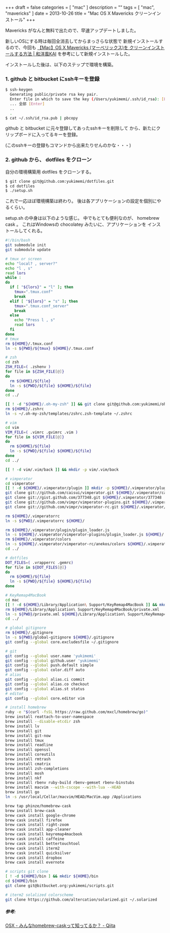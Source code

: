 +++
draft = false
categories = [ "mac" ]
description = ""
tags = [ "mac", "mavericks" ]
date = 2013-10-26
title = "Mac OS X Mavericks クリーンインストール"
+++

Mavericks がなんと無料で出たので、早速アップデートしました。

新しいOSにする時は毎回全消去してからまっさらな状態で
新規インストールするので、今回も [【Mac】OS X Mavericks (マーベリックス)を クリーンインストールする方法 | 和洋風KAI](http://wayohoo.com/mac/tips/how-to-clean-install-os-x-mavericks.html)
を参考にして新規インストールした。

インストールした後は、以下のステップで環境を構築。

### 1. github と bitbucket にsshキーを登録

```sh
$ ssh-keygen
  Generating public/private rsa key pair.
  Enter file in which to save the key (/Users/yukimemi/.ssh/id_rsa): [Enter]
  ... 全部 [Enter]
  ..
  .
$ cat ~/.ssh/id_rsa.pub | pbcopy
```

github と bitbucket に元々登録してあったsshキーを削除して
から、新たにクリップボードに入ってるキーを登録。

(このsshキーの登録もコマンドから出来たりせんのかな・・・)

### 2. github から、 dotfiles をクローン

自分の環境構築用 dotfiles をクローンする。

```sh
$ git clone git@github.com:yukimemi/dotfiles.git
$ cd dotfiles
$ ./setup.sh
```

これで一応ほぼ環境構築は終わり。
後は各アプリケーションの設定を個別にやるくらい。

setup.sh の中身は以下のような感じ。 中でもとても便利なのが、
homebrew cask 。 これはWindowsの chocolatey
みたいに、アプリケーションを インストールしてくれる。

```sh
#!/bin/bash
git submodule init
git submodule update

# tmux or screen
echo "local? , server?"
echo "l , s"
read lors
while :
do
  if [ "${lors}" = "l" ]; then
    tmux=".tmux.conf"
    break
  elif [ "${lors}" = "s" ]; then
    tmux=".tmux.conf_server"
    break
  else
    echo "Press l , s"
    read lors
  fi
done
# tmux
rm ${HOME}/.tmux.conf
ln -s ${PWD}/${tmux} ${HOME}/.tmux.conf

# zsh
cd zsh
ZSH_FILE=( .zshenv )
for file in ${ZSH_FILE[@]}
do
  rm ${HOME}/${file}
  ln -s ${PWD}/${file} ${HOME}/${file}
done
cd ../

[[ ! -d "${HOME}/.oh-my-zsh" ]] && git clone git@github.com:yukimemi/oh-my-zsh.git ~/.oh-my-zsh
rm ${HOME}/.zshrc
ln -s ~/.oh-my-zsh/templates/zshrc.zsh-template ~/.zshrc

# vim
cd vim
VIM_FILE=( .vimrc .gvimrc .vim )
for file in ${VIM_FILE[@]}
do
  rm ${HOME}/${file}
  ln -s ${PWD}/${file} ${HOME}/${file}
done
cd ../

[[ ! -d vim/.vim/back ]] && mkdir -p vim/.vim/back

# vimperator
cd vimperator
[[ ! -d ${HOME}/.vimperator/plugin ]] mkdir -p ${HOME}/.vimperator/plugin
git clone git://github.com/caisui/vimperator.git ${HOME}/.vimperator/caisui
git clone git://gist.github.com/377348.git ${HOME}/.vimperator/377348
git clone git://github.com/vimpr/vimperator-plugins.git ${HOME}/.vimperator/vimperator-plugins
git clone git://github.com/vimpr/vimperator-rc.git ${HOME}/.vimperator/vimperator-rc

rm ${HOME}/.vimperatorrc
ln -s ${PWD}/.vimperatorrc ${HOME}/

rm ${HOME}/.vimperator/plugin/plugin_loader.js
ln -s ${HOME}/.vimperator/vimperator-plugins/plugin_loader.js ${HOME}/.vimperator/plugin/
rm ${HOME}/.vimperator/colors
ln -s ${HOME}/.vimperator/vimperator-rc/anekos/colors ${HOME}/.vimperator/
cd ../

# dotfiles
DOT_FILES=( .vrapperrc .gemrc)
for file in ${DOT_FILES[@]}
do
  rm ${HOME}/${file}
  ln -s ${PWD}/${file} ${HOME}/${file}
done

# KeyRemap4MacBook
cd mac
[[ ! -d ${HOME}/Library/Application\ Support/KeyRemap4MacBook ]] && mkdir -p ${HOME}/Library/Application\ Support/KeyRemap4MacBook
rm ${HOME}/Library/Application\ Support/KeyRemap4MacBook/private.xml
ln -s ${PWD}/private.xml ${HOME}/Library/Application\ Support/KeyRemap4MacBook/private.xml
cd ../

# global gitignore
rm ${HOME}/.gitignore
ln -s ${PWD}/global-gitignore ${HOME}/.gitignore
git config --global core.excludesfile ~/.gitignore

# git
git config --global user.name 'yukimemi'
git config --global github.user 'yukimemi'
git config --global push.default simple
git config --global color.diff auto
# alias
git config --global alias.ci commit
git config --global alias.co checkout
git config --global alias.st status
# editor
git config --global core.editor vim

# install homebrew
ruby -e "$(curl -fsSL https://raw.github.com/mxcl/homebrew/go)"
brew install reattach-to-user-namespace
brew install --disable-etcdir zsh
brew install lv
brew install git
brew install git-now
brew install tmux
brew install readline
brew install openssl
brew install coreutils
brew install rmtrash
brew install cmatrix
brew install zsh-completions
brew install mosh
brew install nkf
brew install rbenv ruby-build rbenv-gemset rbenv-binstubs
brew install macvim --with-cscope --with-lua --HEAD
brew install go
ln -s /usr/local/Cellar/macvim/HEAD/MacVim.app /Applications

brew tap phinze/homebrew-cask
brew install brew-cask
brew cask install google-chrome
brew cask install firefox
brew cask install right-zoom
brew cask install app-cleaner
brew cask install keyremap4macbook
brew cask install caffeine
brew cask install bettertouchtool
brew cask install iterm2
brew cask install quicksilver
brew cask install dropbox
brew cask install evernote

# scripts git clone
[ ! -d ${HOME}/bin ] && mkdir ${HOME}/bin
cd ${HOME}/bin
git clone git@bitbucket.org:yukimemi/scripts.git

# iterm2 solalized colorscheme
git clone https://github.com/altercation/solarized.git ~/.solarized
```

##### 参考:

[OSX - みんなhomebrew-caskって知ってるか？ - Qiita](http://qiita.com/ryurock/items/1432578d364985f6cb06)

